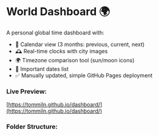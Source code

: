 # World Dashboard 🌍

A personal global time dashboard with:
- 📅 Calendar view (3 months: previous, current, next)
- 🕰️ Real-time clocks with city images
- 🌍 Timezone comparison tool (sun/moon icons)
- 📌 Important dates list
- ✅ Manually updated, simple GitHub Pages deployment

### Live Preview:
[https://tommiln.github.io/dashboard/](https://tommiln.github.io/dashboard/)

### Folder Structure:

